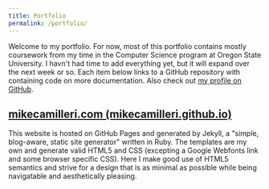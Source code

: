 ```yaml
---
title: Portfolio
permalink: /portfolio/
---
```


Welcome to my portfolio. For now, most of this portfolio contains mostly coursework from my time in the Computer Science program at Oregon State University. I havn't had time to add everything yet, but it will expand over the next week or so. Each item below links to a GitHub repository with containing code on more documentation. Also check out <a rel="me" href="https://github.com/mikecamilleri">my profile on GitHub</a>.

## [mikecamilleri.com (mikecamilleri.github.io)](https://github.com/mikecamilleri/mikecamilleri.github.io)

This website is hosted on GitHub Pages and generated by Jekyll, a "simple, blog-aware, static site generator" written in Ruby. The templates are my own and generate valid HTML5 and CSS (excepting a Google Webfonts link and some browser specific CSS). Here I make good use of HTML5 semantics and strive for a design that is as minimal as possible while being navigatable and aesthetically pleasing. 